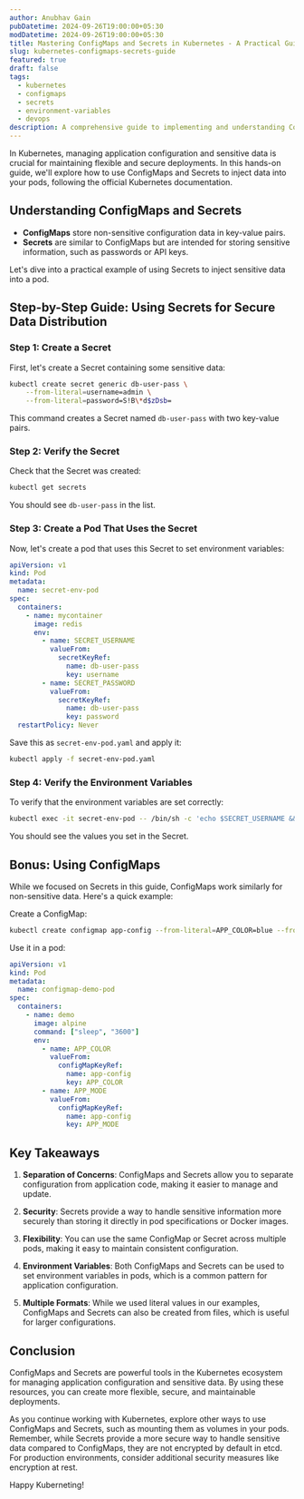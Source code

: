 ```yaml
---
author: Anubhav Gain
pubDatetime: 2024-09-26T19:00:00+05:30
modDatetime: 2024-09-26T19:00:00+05:30
title: Mastering ConfigMaps and Secrets in Kubernetes - A Practical Guide
slug: kubernetes-configmaps-secrets-guide
featured: true
draft: false
tags:
  - kubernetes
  - configmaps
  - secrets
  - environment-variables
  - devops
description: A comprehensive guide to implementing and understanding ConfigMaps and Secrets in Kubernetes, with practical examples of injecting configuration and sensitive data into pods.
---
```


In Kubernetes, managing application configuration and sensitive data is crucial for maintaining flexible and secure deployments. In this hands-on guide, we'll explore how to use ConfigMaps and Secrets to inject data into your pods, following the official Kubernetes documentation.

## Understanding ConfigMaps and Secrets

- **ConfigMaps** store non-sensitive configuration data in key-value pairs.
- **Secrets** are similar to ConfigMaps but are intended for storing sensitive information, such as passwords or API keys.

Let's dive into a practical example of using Secrets to inject sensitive data into a pod.

## Step-by-Step Guide: Using Secrets for Secure Data Distribution

### Step 1: Create a Secret

First, let's create a Secret containing some sensitive data:

```bash
kubectl create secret generic db-user-pass \
    --from-literal=username=admin \
    --from-literal=password=S!B\*d$zDsb=
```

This command creates a Secret named `db-user-pass` with two key-value pairs.

### Step 2: Verify the Secret

Check that the Secret was created:

```bash
kubectl get secrets
```

You should see `db-user-pass` in the list.

### Step 3: Create a Pod That Uses the Secret

Now, let's create a pod that uses this Secret to set environment variables:

```yaml
apiVersion: v1
kind: Pod
metadata:
  name: secret-env-pod
spec:
  containers:
    - name: mycontainer
      image: redis
      env:
        - name: SECRET_USERNAME
          valueFrom:
            secretKeyRef:
              name: db-user-pass
              key: username
        - name: SECRET_PASSWORD
          valueFrom:
            secretKeyRef:
              name: db-user-pass
              key: password
  restartPolicy: Never
```

Save this as `secret-env-pod.yaml` and apply it:

```bash
kubectl apply -f secret-env-pod.yaml
```

### Step 4: Verify the Environment Variables

To verify that the environment variables are set correctly:

```bash
kubectl exec -it secret-env-pod -- /bin/sh -c 'echo $SECRET_USERNAME && echo $SECRET_PASSWORD'
```

You should see the values you set in the Secret.

## Bonus: Using ConfigMaps

While we focused on Secrets in this guide, ConfigMaps work similarly for non-sensitive data. Here's a quick example:

Create a ConfigMap:

```bash
kubectl create configmap app-config --from-literal=APP_COLOR=blue --from-literal=APP_MODE=prod
```

Use it in a pod:

```yaml
apiVersion: v1
kind: Pod
metadata:
  name: configmap-demo-pod
spec:
  containers:
    - name: demo
      image: alpine
      command: ["sleep", "3600"]
      env:
        - name: APP_COLOR
          valueFrom:
            configMapKeyRef:
              name: app-config
              key: APP_COLOR
        - name: APP_MODE
          valueFrom:
            configMapKeyRef:
              name: app-config
              key: APP_MODE
```

## Key Takeaways

1. **Separation of Concerns**: ConfigMaps and Secrets allow you to separate configuration from application code, making it easier to manage and update.

2. **Security**: Secrets provide a way to handle sensitive information more securely than storing it directly in pod specifications or Docker images.

3. **Flexibility**: You can use the same ConfigMap or Secret across multiple pods, making it easy to maintain consistent configuration.

4. **Environment Variables**: Both ConfigMaps and Secrets can be used to set environment variables in pods, which is a common pattern for application configuration.

5. **Multiple Formats**: While we used literal values in our examples, ConfigMaps and Secrets can also be created from files, which is useful for larger configurations.

## Conclusion

ConfigMaps and Secrets are powerful tools in the Kubernetes ecosystem for managing application configuration and sensitive data. By using these resources, you can create more flexible, secure, and maintainable deployments.

As you continue working with Kubernetes, explore other ways to use ConfigMaps and Secrets, such as mounting them as volumes in your pods. Remember, while Secrets provide a more secure way to handle sensitive data compared to ConfigMaps, they are not encrypted by default in etcd. For production environments, consider additional security measures like encryption at rest.

Happy Kuberneting!
